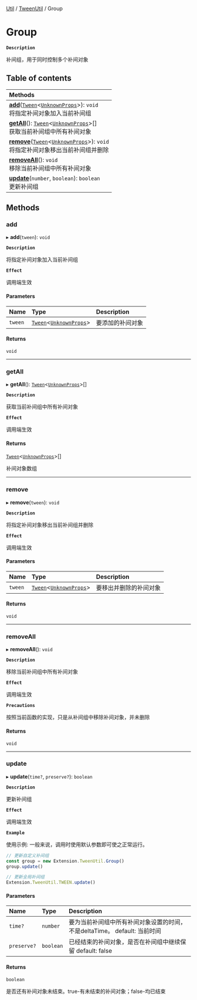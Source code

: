 [Util](../modules/Util.Util.md) / [TweenUtil](../modules/Util.Util.TweenUtil.md) / Group

# Group <Badge type="tip" text="Class" />

**`Description`**

补间组，用于同时控制多个补间对象

## Table of contents

| Methods |
| :-----|
| **[add](Util.Util.TweenUtil.Group.md#add)**([`Tween`](Util.Util.TweenUtil.Tween.md)<[`UnknownProps`](../modules/Util.Util.TweenUtil.md#unknownprops)\>): `void` <br> 将指定补间对象加入当前补间组|
| **[getAll](Util.Util.TweenUtil.Group.md#getall)**(): [`Tween`](Util.Util.TweenUtil.Tween.md)<[`UnknownProps`](../modules/Util.Util.TweenUtil.md#unknownprops)\>[] <br> 获取当前补间组中所有补间对象|
| **[remove](Util.Util.TweenUtil.Group.md#remove)**([`Tween`](Util.Util.TweenUtil.Tween.md)<[`UnknownProps`](../modules/Util.Util.TweenUtil.md#unknownprops)\>): `void` <br> 将指定补间对象移出当前补间组并删除|
| **[removeAll](Util.Util.TweenUtil.Group.md#removeall)**(): `void` <br> 移除当前补间组中所有补间对象|
| **[update](Util.Util.TweenUtil.Group.md#update)**(`number`, `boolean`): `boolean` <br> 更新补间组|

## Methods

### add

▸ **add**(`tween`): `void`

**`Description`**

将指定补间对象加入当前补间组

**`Effect`**

调用端生效

#### Parameters

| Name | Type | Description |
| :------ | :------ | :------ |
| `tween` | [`Tween`](Util.Util.TweenUtil.Tween.md)<[`UnknownProps`](../modules/Util.Util.TweenUtil.md#unknownprops)\> |  要添加的补间对象 |

#### Returns

`void`

___

### getAll

▸ **getAll**(): [`Tween`](Util.Util.TweenUtil.Tween.md)<[`UnknownProps`](../modules/Util.Util.TweenUtil.md#unknownprops)\>[]

**`Description`**

获取当前补间组中所有补间对象

**`Effect`**

调用端生效

#### Returns

[`Tween`](Util.Util.TweenUtil.Tween.md)<[`UnknownProps`](../modules/Util.Util.TweenUtil.md#unknownprops)\>[]

补间对象数组

___

### remove

▸ **remove**(`tween`): `void`

**`Description`**

将指定补间对象移出当前补间组并删除

**`Effect`**

调用端生效

#### Parameters

| Name | Type | Description |
| :------ | :------ | :------ |
| `tween` | [`Tween`](Util.Util.TweenUtil.Tween.md)<[`UnknownProps`](../modules/Util.Util.TweenUtil.md#unknownprops)\> |  要移出并删除的补间对象 |

#### Returns

`void`

___

### removeAll

▸ **removeAll**(): `void`

**`Description`**

移除当前补间组中所有补间对象

**`Effect`**

调用端生效

**`Precautions`**

按照当前函数的实现，只是从补间组中移除补间对象，并未删除

#### Returns

`void`

___

### update

▸ **update**(`time?`, `preserve?`): `boolean`

**`Description`**

更新补间组

**`Effect`**

调用端生效

**`Example`**

使用示例: 一般来说，调用时使用默认参数即可使之正常运行。
```ts
// 更新自定义补间组
const group = new Extension.TweenUtil.Group()
group.update()

// 更新全局补间组
Extension.TweenUtil.TWEEN.update()
```

#### Parameters

| Name | Type | Description |
| :------ | :------ | :------ |
| `time?` | `number` |  要为当前补间组中所有补间对象设置的时间，不是deltaTime。 default: 当前时间 |
| `preserve?` | `boolean` |  已经结束的补间对象，是否在补间组中继续保留 default: false |

#### Returns

`boolean`

是否还有补间对象未结束。true-有未结束的补间对象；false-均已结束
